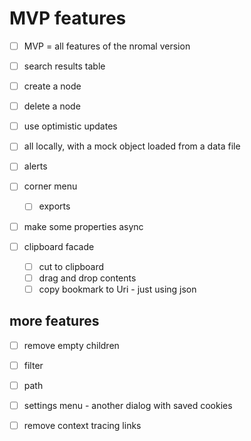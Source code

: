 
# MVP features
- [ ] MVP = all features of the nromal version
- [ ] search results table
- [ ] create a node
- [ ] delete a node
- [ ] use optimistic updates
- [ ] all locally, with a mock object loaded from a data file
- [ ] alerts
- [ ] corner menu 
  - [ ] exports

- [ ] make some properties async

- [ ] clipboard facade
  - [ ] cut to clipboard
  - [ ] drag and drop contents
  - [ ] copy bookmark to Uri - just using json

## more features
- [ ] remove empty children
- [ ] filter
- [ ] path
- [ ] settings menu - another dialog with saved cookies
- [ ] remove context tracing links


